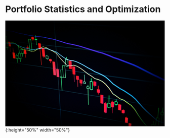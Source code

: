 # Portfolio Statistics and Optimization

![Portfolio](/images/portfolio.jpg){:height="50%" width="50%"}


 






